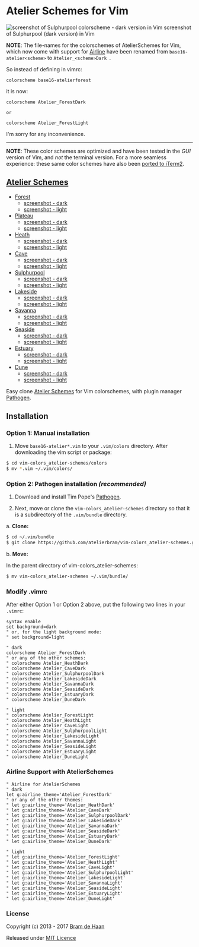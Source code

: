 # Atelier Schemes for Vim

![screenshot of Sulphurpool colorscheme - dark version in Vim](http://atelierbram.github.io/syntax-highlighting/assets/img/sulphurpool-dark_vim_640x425.png)
screenshot of Sulphurpool (dark version) in Vim

**NOTE**: The file-names for the colorschemes of AtelierSchemes for Vim, which now come with support for [Airline](https://github.com/vim-airline/vim-airline) have been renamed from `base16-atelier<scheme>` to `Atelier_<scheme>Dark `.

So instead of defining in vimrc:

```
colorscheme base16-atelierforest
```

it is now:

```
colorscheme Atelier_ForestDark

or

colorscheme Atelier_ForestLight
```

I'm sorry for any inconvenience.

***   ***   ***   ***   ***   ***   ***   ***   ***

**NOTE**: These color schemes are optimized and have been tested in the _GUI_ version of Vim, and _not_ the terminal version. For a more seamless experience: these same color schemes have also been [ported to iTerm2](https://github.com/atelierbram/syntax-highlighting/tree/master/atelier-schemes/output/iterm2).


## [Atelier Schemes](http://atelierbram.github.io/syntax-highlighting/atelier-schemes/)
- [Forest](http://atelierbram.github.io/syntax-highlighting/atelier-schemes/forest)
    -  [screenshot - dark](http://atelierbram.github.io/syntax-highlighting/assets/img/forest-dark_vim_640x425.png)
    -  [screenshot - light](http://atelierbram.github.io/syntax-highlighting/assets/img/forest-light_vim_640x425.png)
- [Plateau](http://atelierbram.github.io/syntax-highlighting/atelier-schemes/plateau)
    -  [screenshot - dark](http://atelierbram.github.io/syntax-highlighting/assets/img/plateau-dark_vim_640x425.png)
    -  [screenshot - light](http://atelierbram.github.io/syntax-highlighting/assets/img/plateau-light_vim_640x425.png)
- [Heath](http://atelierbram.github.io/syntax-highlighting/atelier-schemes/heath)
    -  [screenshot - dark](http://atelierbram.github.io/syntax-highlighting/assets/img/heath-dark_vim_640x425.png)
    -  [screenshot - light](http://atelierbram.github.io/syntax-highlighting/assets/img/heath-light_vim_640x425.png)
- [Cave](http://atelierbram.github.io/syntax-highlighting/atelier-schemes/cave)
    -  [screenshot - dark](http://atelierbram.github.io/syntax-highlighting/assets/img/cave-dark_vim_640x425.png)
    -  [screenshot - light](http://atelierbram.github.io/syntax-highlighting/assets/img/cave-light_vim_640x425.png)
- [Sulphurpool](http://atelierbram.github.io/syntax-highlighting/atelier-schemes/sulphurpool)
    -  [screenshot - dark](http://atelierbram.github.io/syntax-highlighting/assets/img/sulphurpool-dark_vim_640x425.png)
    -  [screenshot - light](http://atelierbram.github.io/syntax-highlighting/assets/img/sulphurpool-light_vim_640x425.png)
- [Lakeside](http://atelierbram.github.io/syntax-highlighting/atelier-schemes/lakeside)
    -  [screenshot - dark](http://atelierbram.github.io/syntax-highlighting/assets/img/lakeside-dark_vim_640x425.png)
    -  [screenshot - light](http://atelierbram.github.io/syntax-highlighting/assets/img/lakeside-light_vim_640x425.png)
- [Savanna](http://atelierbram.github.io/syntax-highlighting/atelier-schemes/savanna)
    -  [screenshot - dark](http://atelierbram.github.io/syntax-highlighting/assets/img/savanna-dark_vim_640x425.png)
    -  [screenshot - light](http://atelierbram.github.io/syntax-highlighting/assets/img/savanna-light_vim_640x425.png)
- [Seaside](http://atelierbram.github.io/syntax-highlighting/atelier-schemes/seaside)
    -  [screenshot - dark](http://atelierbram.github.io/syntax-highlighting/assets/img/seaside-dark_vim_640x425.png)
    -  [screenshot - light](http://atelierbram.github.io/syntax-highlighting/assets/img/seaside-light_vim_640x425.png)
- [Estuary](http://atelierbram.github.io/syntax-highlighting/atelier-schemes/estuary)
    -  [screenshot - dark](http://atelierbram.github.io/syntax-highlighting/assets/img/estuary-dark_vim_640x425.png)
    -  [screenshot - light](http://atelierbram.github.io/syntax-highlighting/assets/img/estuary-light_vim_640x425.png)
- [Dune](http://atelierbram.github.io/syntax-highlighting/atelier-schemes/dune)
    -  [screenshot - dark](http://atelierbram.github.io/syntax-highlighting/assets/img/dune-dark_vim_640x425.png)
    -  [screenshot - light](http://atelierbram.github.io/syntax-highlighting/assets/img/dune-light_vim_640x425.png)


Easy clone [Atelier Schemes](http://atelierbram.github.io/syntax-highlighting/atelier-schemes/ "colorschemes, made with Base16 Builder") for Vim colorschemes, with plugin manager [Pathogen].

## Installation

### Option 1: Manual installation

1.  Move `base16-atelier*.vim` to your `.vim/colors` directory. After downloading the
vim script or package:

```bash
$ cd vim-colors_atelier-schemes/colors
$ mv *.vim ~/.vim/colors/
```

### Option 2: Pathogen installation ***(recommended)***

1.  Download and install Tim Pope's [Pathogen].

2.  Next, move or clone the `vim-colors_atelier-schemes` directory so that it is
a subdirectory of the `.vim/bundle` directory.

a. **Clone:**

```bash
$ cd ~/.vim/bundle
$ git clone https://github.com/atelierbram/vim-colors_atelier-schemes.git
```

b. **Move:**

In the parent directory of vim-colors_atelier-schemes:

```bash
$ mv vim-colors_atelier-schemes ~/.vim/bundle/
```

### Modify .vimrc

After either Option 1 or Option 2 above, put the following two lines in your
`.vimrc`:

```vim
syntax enable
set background=dark
" or, for the light background mode:
" set background=light

" dark
colorscheme Atelier_ForestDark
" or any of the other schemes:
" colorscheme Atelier_HeathDark
" colorscheme Atelier_CaveDark
" colorscheme Atelier_SulphurpoolDark
" colorscheme Atelier_LakesideDark
" colorscheme Atelier_SavannaDark
" colorscheme Atelier_SeasideDark
" colorscheme Atelier_EstuaryDark
" colorscheme Atelier_DuneDark

" light
" colorscheme Atelier_ForestLight
" colorscheme Atelier_HeathLight
" colorscheme Atelier_CaveLight
" colorscheme Atelier_SulphurpoolLight
" colorscheme Atelier_LakesideLight
" colorscheme Atelier_SavannaLight
" colorscheme Atelier_SeasideLight
" colorscheme Atelier_EstuaryLight
" colorscheme Atelier_DuneLight
```

### Airline Support with AtelierSchemes
```vim
" Airline for AtelierSchemes
" dark
let g:airline_theme='Atelier_ForestDark'
" or any of the other themes:
" let g:airline_theme='Atelier_HeathDark'
" let g:airline_theme='Atelier_CaveDark'
" let g:airline_theme='Atelier_SulphurpoolDark'
" let g:airline_theme='Atelier_LakesideDark'
" let g:airline_theme='Atelier_SavannaDark'
" let g:airline_theme='Atelier_SeasideDark'
" let g:airline_theme='Atelier_EstuaryDark'
" let g:airline_theme='Atelier_DuneDark'

" light
" let g:airline_theme='Atelier_ForestLight'
" let g:airline_theme='Atelier_HeathLight'
" let g:airline_theme='Atelier_CaveLight'
" let g:airline_theme='Atelier_SulphurpoolLight'
" let g:airline_theme='Atelier_LakesideLight'
" let g:airline_theme='Atelier_SavannaLight'
" let g:airline_theme='Atelier_SeasideLight'
" let g:airline_theme='Atelier_EstuaryLight'
" let g:airline_theme='Atelier_DuneLight'
```

### License

Copyright (c) 2013  - 2017 [Bram de Haan](http://atelierbramdehaan.nl)

Released under [MIT Licence](http://atelierbram.mit-license.org)

[Pathogen]: https://github.com/tpope/vim-pathogen

